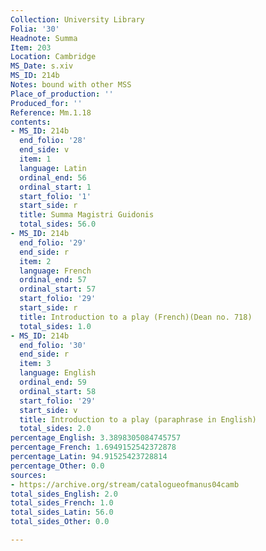 ```yaml
---
Collection: University Library
Folia: '30'
Headnote: Summa
Item: 203
Location: Cambridge
MS_Date: s.xiv
MS_ID: 214b
Notes: bound with other MSS
Place_of_production: ''
Produced_for: ''
Reference: Mm.1.18
contents:
- MS_ID: 214b
  end_folio: '28'
  end_side: v
  item: 1
  language: Latin
  ordinal_end: 56
  ordinal_start: 1
  start_folio: '1'
  start_side: r
  title: Summa Magistri Guidonis
  total_sides: 56.0
- MS_ID: 214b
  end_folio: '29'
  end_side: r
  item: 2
  language: French
  ordinal_end: 57
  ordinal_start: 57
  start_folio: '29'
  start_side: r
  title: Introduction to a play (French)(Dean no. 718)
  total_sides: 1.0
- MS_ID: 214b
  end_folio: '30'
  end_side: r
  item: 3
  language: English
  ordinal_end: 59
  ordinal_start: 58
  start_folio: '29'
  start_side: v
  title: Introduction to a play (paraphrase in English)
  total_sides: 2.0
percentage_English: 3.3898305084745757
percentage_French: 1.6949152542372878
percentage_Latin: 94.91525423728814
percentage_Other: 0.0
sources:
- https://archive.org/stream/catalogueofmanus04camb
total_sides_English: 2.0
total_sides_French: 1.0
total_sides_Latin: 56.0
total_sides_Other: 0.0

---
```

